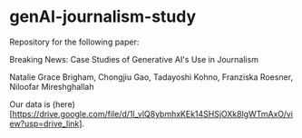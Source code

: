 # genAI-journalism-study
Repository for the following paper:

Breaking News: Case Studies of Generative AI's Use in Journalism

Natalie Grace Brigham, Chongjiu Gao, Tadayoshi Kohno, Franziska Roesner, Niloofar Mireshghallah

Our data is (here)[https://drive.google.com/file/d/1l_vlQ8ybmhxKEk14SHSjOXk8lgWTmAxO/view?usp=drive_link].
